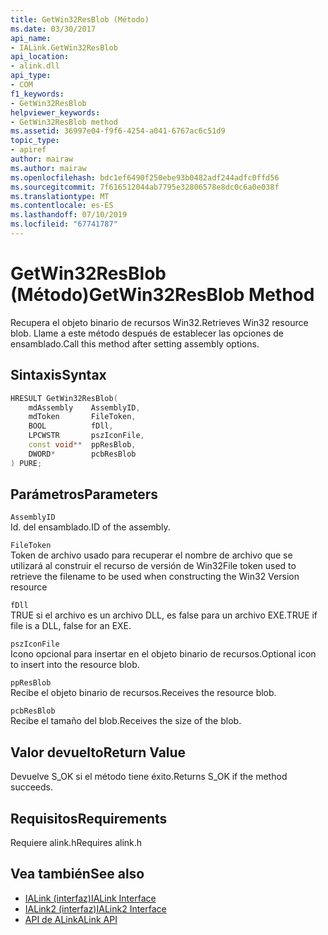 ```yaml
---
title: GetWin32ResBlob (Método)
ms.date: 03/30/2017
api_name:
- IALink.GetWin32ResBlob
api_location:
- alink.dll
api_type:
- COM
f1_keywords:
- GetWin32ResBlob
helpviewer_keywords:
- GetWin32ResBlob method
ms.assetid: 36997e04-f9f6-4254-a041-6767ac6c51d9
topic_type:
- apiref
author: mairaw
ms.author: mairaw
ms.openlocfilehash: bdc1ef6490f250ebe93b0482adf244adfc0ffd56
ms.sourcegitcommit: 7f616512044ab7795e32806578e8dc0c6a0e038f
ms.translationtype: MT
ms.contentlocale: es-ES
ms.lasthandoff: 07/10/2019
ms.locfileid: "67741787"
---
```

# <a name="getwin32resblob-method"></a><span data-ttu-id="69368-102">GetWin32ResBlob (Método)</span><span class="sxs-lookup"><span data-stu-id="69368-102">GetWin32ResBlob Method</span></span>
<span data-ttu-id="69368-103">Recupera el objeto binario de recursos Win32.</span><span class="sxs-lookup"><span data-stu-id="69368-103">Retrieves Win32 resource blob.</span></span> <span data-ttu-id="69368-104">Llame a este método después de establecer las opciones de ensamblado.</span><span class="sxs-lookup"><span data-stu-id="69368-104">Call this method after setting assembly options.</span></span>  
  
## <a name="syntax"></a><span data-ttu-id="69368-105">Sintaxis</span><span class="sxs-lookup"><span data-stu-id="69368-105">Syntax</span></span>  
  
```cpp  
HRESULT GetWin32ResBlob(  
    mdAssembly    AssemblyID,  
    mdToken       FileToken,  
    BOOL          fDll,  
    LPCWSTR       pszIconFile,  
    const void**  ppResBlob,  
    DWORD*        pcbResBlob  
) PURE;  
```  
  
## <a name="parameters"></a><span data-ttu-id="69368-106">Parámetros</span><span class="sxs-lookup"><span data-stu-id="69368-106">Parameters</span></span>  
 `AssemblyID`  
 <span data-ttu-id="69368-107">Id. del ensamblado.</span><span class="sxs-lookup"><span data-stu-id="69368-107">ID of the assembly.</span></span>  
  
 `FileToken`  
 <span data-ttu-id="69368-108">Token de archivo usado para recuperar el nombre de archivo que se utilizará al construir el recurso de versión de Win32</span><span class="sxs-lookup"><span data-stu-id="69368-108">File token used to retrieve the filename to be used when constructing the Win32 Version resource</span></span>  
  
 `fDll`  
 <span data-ttu-id="69368-109">TRUE si el archivo es un archivo DLL, es false para un archivo EXE.</span><span class="sxs-lookup"><span data-stu-id="69368-109">TRUE if file is a DLL, false for an EXE.</span></span>  
  
 `pszIconFile`  
 <span data-ttu-id="69368-110">Icono opcional para insertar en el objeto binario de recursos.</span><span class="sxs-lookup"><span data-stu-id="69368-110">Optional icon to insert into the resource blob.</span></span>  
  
 `ppResBlob`  
 <span data-ttu-id="69368-111">Recibe el objeto binario de recursos.</span><span class="sxs-lookup"><span data-stu-id="69368-111">Receives the resource blob.</span></span>  
  
 `pcbResBlob`  
 <span data-ttu-id="69368-112">Recibe el tamaño del blob.</span><span class="sxs-lookup"><span data-stu-id="69368-112">Receives the size of the blob.</span></span>  
  
## <a name="return-value"></a><span data-ttu-id="69368-113">Valor devuelto</span><span class="sxs-lookup"><span data-stu-id="69368-113">Return Value</span></span>  
 <span data-ttu-id="69368-114">Devuelve S_OK si el método tiene éxito.</span><span class="sxs-lookup"><span data-stu-id="69368-114">Returns S_OK if the method succeeds.</span></span>  
  
## <a name="requirements"></a><span data-ttu-id="69368-115">Requisitos</span><span class="sxs-lookup"><span data-stu-id="69368-115">Requirements</span></span>  
 <span data-ttu-id="69368-116">Requiere alink.h</span><span class="sxs-lookup"><span data-stu-id="69368-116">Requires alink.h</span></span>  
  
## <a name="see-also"></a><span data-ttu-id="69368-117">Vea también</span><span class="sxs-lookup"><span data-stu-id="69368-117">See also</span></span>

- [<span data-ttu-id="69368-118">IALink (interfaz)</span><span class="sxs-lookup"><span data-stu-id="69368-118">IALink Interface</span></span>](../../../../docs/framework/unmanaged-api/alink/ialink-interface.md)
- [<span data-ttu-id="69368-119">IALink2 (interfaz)</span><span class="sxs-lookup"><span data-stu-id="69368-119">IALink2 Interface</span></span>](../../../../docs/framework/unmanaged-api/alink/ialink2-interface.md)
- [<span data-ttu-id="69368-120">API de ALink</span><span class="sxs-lookup"><span data-stu-id="69368-120">ALink API</span></span>](../../../../docs/framework/unmanaged-api/alink/index.md)
